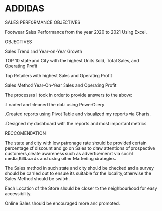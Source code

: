 # ADDIDAS
SALES PERFORMANCE OBJECTIVES

Footwear Sales Performance from the year 2020 to 2021 Using Excel.

OBJECTIVES

Sales Trend and Year-on-Year Growth 

TOP 10 state and City with the highest Units Sold, Total Sales, and Operating Profit 

Top Retailers with highest Sales and Operating Profit

Sales Method Year-On-Year Sales and Operating Profit

The processes I took in order to provide answers to the above: 

.Loaded and cleaned the data using PowerQuery

.Created reports using Pivot Table and visualized my reports via Charts.

.Designed my dashboard with the reports and most important metrics

RECCOMENDATION

The state and city with low patronage rate should be provided certain percentage of discount and go on Sales to draw attentions of prospective customers,create awareness such as advertisemenrt via social media,Billboards and using other Marketing strategies.

The Sales method in such state and city should be checked and a survey should be carried out to ensure its suitable for the locality,otherwise the Sales Method should be switch.

Each Location of the Store should be closer to the neighbourhood for easy accessibility.

Online Sales should be encouraged more and promoted.
